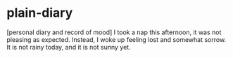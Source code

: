 # plain-diary
[personal diary and record of mood]
I took a nap this afternoon, it was not pleasing as expected. Instead, I woke up feeling lost and somewhat sorrow. It is not rainy today, and it is not sunny yet.  
